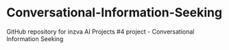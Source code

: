 # Conversational-Information-Seeking
GitHub repository for inzva AI Projects #4 project - Conversational Information Seeking
